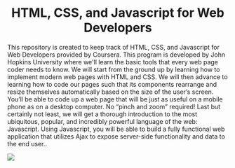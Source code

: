 <h1 style="text-align:center;"><b>HTML, CSS, and Javascript for Web Developers</b></h1>
<p></p>

<p>This repository is created to keep track of HTML, CSS, and Javascript for Web Developers provided by Coursera. This program is developed by John Hopkins University where we'll  learn the basic tools that every web page coder needs to know. We will start from the ground up by learning how to implement modern web pages with HTML and CSS. We will then advance to learning how to code our pages such that its components rearrange and resize themselves automatically based on the size of the user’s screen. You’ll be able to code up a web page that will be just as useful on a mobile phone as on a desktop computer. No “pinch and zoom” required! Last but certainly not least, we will get a thorough introduction to the most ubiquitous, popular, and incredibly powerful language of the web: Javascript. Using Javascript, you will be able to build a fully functional web application that utilizes Ajax to expose server-side functionality and data to the end user..</p>

<img src="https://s3.amazonaws.com/coursera_assets/meta_images/generated/CERTIFICATE_LANDING_PAGE/CERTIFICATE_LANDING_PAGE~BMH8HSBPLCGY/CERTIFICATE_LANDING_PAGE~BMH8HSBPLCGY.jpeg">
